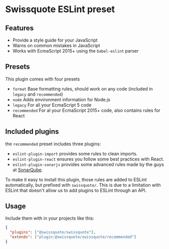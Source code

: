 # Swissquote ESLint preset

## Features

- Provide a style guide for your JavaScript
- Warns on common mistakes in JavaScript
- Works with EcmaScript 2015+ using the `babel-eslint` parser

## Presets

This plugin comes with four presets

- `format` Base formatting rules, should work on any code (included in `legacy`
  and `recommended`)
- `node` Adds environment information for Node.js
- `legacy` For all your EcmaScript 5 code
- `recommended` For al your EcmaScript 2015+ code, also contains rules for React

## Included plugins

the `recommended` preset includes three plugins:

- `eslint-plugin-import` provides some rules to clean imports.
- `eslint-plugin-react` ensures you follow some best practices with React.
- `eslint-plugin-sonarjs` provides some advanced rules made by the guys at [SonarQube](https://www.sonarqube.org/).

To make it easy to install this plugin, those rules are added to ESLint automatically, but prefixed with `swissquote/`.
This is due to a limitation with ESLint that doesn't allow us to add plugins to ESLint through an API.

## Usage

Include them with in your projects like this:

```json
{
  "plugins": ["@swissquote/swissquote"],
  "extends": ["plugin:@swissquote/swissquote/recommended"]
}
```
